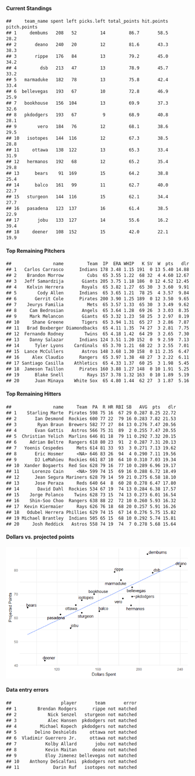 #### Current Standings

    ##     team_name spent left picks.left total_points hit.points pitch.points
    ## 1     dembums   208   52         14         86.7       58.5         28.2
    ## 2       deano   240   20         12         81.6       43.3         38.3
    ## 3       rippe   176   84         13         79.2       45.0         34.2
    ## 4         dsb   213   47         13         78.9       45.7         33.2
    ## 5   marmaduke   182   78         13         75.8       42.4         33.4
    ## 6  bellevegas   193   67         10         72.8       46.9         25.9
    ## 7   bookhouse   156  104         13         69.9       37.3         32.6
    ## 8   pkdodgers   193   67          9         68.9       40.8         28.1
    ## 9        vero   184   76         12         68.1       38.6         29.5
    ## 10   isotopes   144  116         12         67.3       38.5         28.8
    ## 11     ottawa   138  122         13         65.3       33.4         31.9
    ## 12   hermanos   192   68         12         65.2       35.4         29.8
    ## 13      bears    91  169         15         64.2       38.8         25.4
    ## 14      balco   161   99         11         62.7       40.0         22.7
    ## 15   sturgeon   144  116         15         62.1       34.4         27.7
    ## 16   pasadena   123  137         16         61.4       38.5         22.9
    ## 17       jobu   133  127         14         55.6       16.2         39.4
    ## 18     deener   108  152         15         42.0       22.1         19.9

#### Top Remaining Pitchers

    ##                name         Team  IP  ERA WHIP   K SV  W  pts   dlr
    ## 1   Carlos Carrasco      Indians 178 3.48 1.15 191  0 13 5.40 14.88
    ## 2    Brandon Morrow         Cubs  65 3.55 1.22  68 32  4 4.60 12.67
    ## 3   Jeff Samardzija       Giants 205 3.75 1.18 186  0 12 4.52 12.45
    ## 4    Kelvin Herrera       Royals  65 3.82 1.27  65 30  3 3.60  9.91
    ## 5        Cody Allen      Indians  65 3.65 1.21  78 25  4 3.57  9.84
    ## 6       Gerrit Cole      Pirates 200 3.90 1.25 189  0 12 3.50  9.65
    ## 7    Jeurys Familia         Mets  65 3.57 1.33  65 30  3 3.49  9.62
    ## 8     Cam Bedrosian       Angels  65 3.64 1.28  69 26  3 3.03  8.35
    ## 9     Mark Melancon       Giants  65 3.32 1.23  58 25  3 2.97  8.19
    ## 10     Shane Greene       Tigers  65 3.94 1.31  65 27  3 2.86  7.87
    ## 11   Brad Boxberger Diamondbacks  65 4.11 1.35  74 27  3 2.81  7.75
    ## 12  Fernando Rodney        Twins  65 4.18 1.42  64 29  3 2.65  7.30
    ## 13    Danny Salazar      Indians 124 3.51 1.20 152  0  9 2.59  7.13
    ## 14      Tyler Lyons    Cardinals  65 3.70 1.21  68 22  3 2.55  7.01
    ## 15  Lance McCullers       Astros 148 3.68 1.30 158  0 11 2.35  6.47
    ## 16     Alex Claudio      Rangers  65 3.97 1.38  48 27  3 2.22  6.11
    ## 17 Santiago Casilla    Athletics  65 4.33 1.37  60 25  3 1.98  5.45
    ## 18  Jameson Taillon      Pirates 160 3.88 1.27 148  0 10 1.91  5.25
    ## 19      Blake Snell         Rays 157 3.78 1.32 163  0 10 1.89  5.19
    ## 20      Juan Minaya    White Sox  65 4.80 1.44  62 27  3 1.87  5.16

#### Top Remaining Hitters

    ##                name     Team  PA  R HR RBI SB   AVG  pts   dlr
    ## 1    Starling Marte  Pirates 598 75 16  67 29 0.287 8.25 22.72
    ## 2       Ian Desmond  Rockies 600 77 22  79 16 0.283 7.82 21.53
    ## 3        Ryan Braun  Brewers 582 77 27  84 13 0.276 7.47 20.56
    ## 4       Evan Gattis   Astros 566 75 31  89  2 0.255 7.47 20.55
    ## 5  Christian Yelich  Marlins 646 81 18  79 11 0.292 7.32 20.15
    ## 6     Adrian Beltre  Rangers 618 80 23  91  2 0.287 7.31 20.13
    ## 7   Yoenis Cespedes     Mets 614 81 33  93  3 0.271 7.13 19.62
    ## 8       Eric Hosmer     <NA> 646 83 26  94  4 0.290 7.11 19.56
    ## 9       DJ LeMahieu  Rockies 661 87 10  64 10 0.310 7.03 19.34
    ## 10  Xander Bogaerts  Red Sox 628 79 16  77 10 0.289 6.96 19.17
    ## 11     Lorenzo Cain     <NA> 599 74 15  69 16 0.288 6.72 18.49
    ## 12      Jean Segura Mariners 628 79 14  59 21 0.275 6.58 18.10
    ## 13      Jose Peraza     Reds 640 64  8  60 28 0.278 6.47 17.80
    ## 14       David Dahl  Rockies 534 67 19  74 13 0.284 6.38 17.57
    ## 15    Jorge Polanco    Twins 628 73 15  74 13 0.273 6.01 16.54
    ## 16    Shin-Soo Choo  Rangers 638 88 22  72 10 0.260 5.93 16.32
    ## 17  Kevin Kiermaier     Rays 626 76 18  68 20 0.257 5.91 16.26
    ## 18   Odubel Herrera Phillies 629 74 15  67 14 0.276 5.75 15.82
    ## 19 Michael Brantley  Indians 505 65 15  68 10 0.292 5.74 15.81
    ## 20     Josh Reddick   Astros 558 74 19  74  7 0.278 5.68 15.64

#### Dollars vs. projected points

![](draftguide_files/figure-markdown_strict/unnamed-chunk-5-1.png)

#### Data entry errors

    ##                   player       team       error
    ## 1        Brendan Rodgers      rippe not matched
    ## 2            Nick Senzel   sturgeon not matched
    ## 3            Alec Hansen  pkdodgers not matched
    ## 4         Michael Kopech  pkdodgers not matched
    ## 5       Delino Deshields     ottawa not matched
    ## 6  Vladimir Guerrero Jr.     ottawa not matched
    ## 7           Kolby Allard       jobu not matched
    ## 8           Kevin Maitan      deano not matched
    ## 9           Eloy Jimenez bellevegas not matched
    ## 10    Anthony DeScalfani  pkdodgers not matched
    ## 11             Darin Ruf   isotopes not matched
